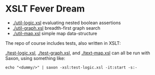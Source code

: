 # XSLT Fever Dream

* [./util-logic.xsl](./util-logic.xsl) evaluating nested boolean assertions
* [./util-graph.xsl](./util-graph.xsl) breadth-first graph search
* [./util-map.xsl](./util-map.xsl) simple map data-structure

The repo of course includes tests, also written in XSLT:

[./test-logic.xsl](./test-logic.xsl), [./test-graph.xsl](./test-graph.xsl), and [./text-map.xsl](./text-map.xsl) can all be run with Saxon, using something like:

`echo "<dummy/>" | saxon -xsl:test-logic.xsl -it:start -s:-`
